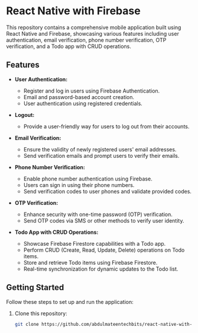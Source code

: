 # React Native with Firebase

This repository contains a comprehensive mobile application built using React Native and Firebase, showcasing various features including user authentication, email verification, phone number verification, OTP verification, and a Todo app with CRUD operations.

## Features

- **User Authentication:**
  - Register and log in users using Firebase Authentication.
  - Email and password-based account creation.
  - User authentication using registered credentials.

- **Logout:**
  - Provide a user-friendly way for users to log out from their accounts.

- **Email Verification:**
  - Ensure the validity of newly registered users' email addresses.
  - Send verification emails and prompt users to verify their emails.

- **Phone Number Verification:**
  - Enable phone number authentication using Firebase.
  - Users can sign in using their phone numbers.
  - Send verification codes to user phones and validate provided codes.

- **OTP Verification:**
  - Enhance security with one-time password (OTP) verification.
  - Send OTP codes via SMS or other methods to verify user identity.

- **Todo App with CRUD Operations:**
  - Showcase Firebase Firestore capabilities with a Todo app.
  - Perform CRUD (Create, Read, Update, Delete) operations on Todo items.
  - Store and retrieve Todo items using Firebase Firestore.
  - Real-time synchronization for dynamic updates to the Todo list.

## Getting Started

Follow these steps to set up and run the application:

1. Clone this repository:
   ```sh
   git clone https://github.com/abdulmateentechbits/react-native-with-firebase.git
